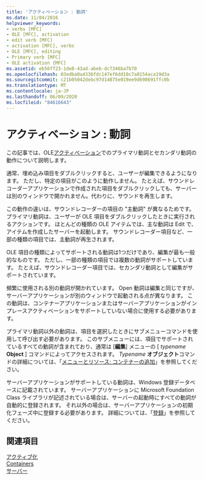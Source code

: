 ```yaml
---
title: 'アクティベーション : 動詞'
ms.date: 11/04/2016
helpviewer_keywords:
- verbs [MFC]
- OLE [MFC], activation
- edit verb [MFC]
- activation [MFC], verbs
- OLE [MFC], editing
- Primary verb [MFC]
- OLE activation {MFC]
ms.assetid: eb56ff23-1de8-43ad-abeb-dc7346ba7b70
ms.openlocfilehash: 03edba0a4336fdc147ef6dd10c7a8154aca19d3a
ms.sourcegitcommit: c21b05042debc97d14875e019ee9d698691ffc0b
ms.translationtype: MT
ms.contentlocale: ja-JP
ms.lasthandoff: 06/09/2020
ms.locfileid: "84616643"
---
```

# <a name="activation-verbs"></a>アクティベーション : 動詞

この記事では、OLE[アクティベーション](activation-cpp.md)でのプライマリ動詞とセカンダリ動詞の動作について説明します。

通常、埋め込み項目をダブルクリックすると、ユーザーが編集できるようになります。 ただし、特定の項目がこのように動作しません。 たとえば、サウンドレコーダーアプリケーションで作成された項目をダブルクリックしても、サーバーは別のウィンドウで開かれません。代わりに、サウンドを再生します。

この動作の違いは、サウンドレコーダーの項目の "主動詞" が異なるためです。 プライマリ動詞は、ユーザーが OLE 項目をダブルクリックしたときに実行されるアクションです。 ほとんどの種類の OLE アイテムでは、主な動詞は Edit で、アイテムを作成したサーバーを起動します。 サウンドレコーダー項目など、一部の種類の項目では、主動詞が再生されます。

OLE 項目の種類によってサポートされる動詞は1つだけであり、編集が最も一般的なものです。 ただし、一部の種類の項目では複数の動詞がサポートしています。 たとえば、サウンドレコーダー項目では、セカンダリ動詞として編集がサポートされています。

頻繁に使用される別の動詞が開かれています。 Open 動詞は編集と同じですが、サーバーアプリケーションが別のウィンドウで起動される点が異なります。 この動詞は、コンテナーアプリケーションまたはサーバーアプリケーションがインプレースアクティベーションをサポートしていない場合に使用する必要があります。

プライマリ動詞以外の動詞は、項目を選択したときにサブメニューコマンドを使用して呼び出す必要があります。 このサブメニューには、項目でサポートされているすべての動詞が含まれており、通常は [**編集**] メニューの [ *typename* **Object** ] コマンドによってアクセスされます。 *Typename* **オブジェクト**コマンドの詳細については、「[メニューとリソース: コンテナーの追加](menus-and-resources-container-additions.md)」を参照してください。

サーバーアプリケーションがサポートしている動詞は、Windows 登録データベースに記載されています。 サーバーアプリケーションに Microsoft Foundation Class ライブラリが記述されている場合は、サーバーの起動時にすべての動詞が自動的に登録されます。 それ以外の場合は、サーバーアプリケーションの初期化フェーズ中に登録する必要があります。 詳細については、「[登録](registration.md)」を参照してください。

## <a name="see-also"></a>関連項目

[アクティブ化](activation-cpp.md)<br/>
[Containers](containers.md)<br/>
[サーバー](servers.md)
